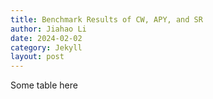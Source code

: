 ```yaml
---
title: Benchmark Results of CW, APY, and SR
author: Jiahao Li
date: 2024-02-02
category: Jekyll
layout: post
---
```


Some table here
